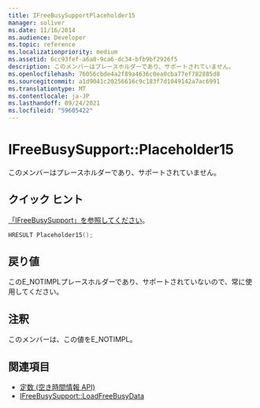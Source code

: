 ```yaml
---
title: IFreeBusySupportPlaceholder15
manager: soliver
ms.date: 11/16/2014
ms.audience: Developer
ms.topic: reference
ms.localizationpriority: medium
ms.assetid: 6cc93fef-a6a8-9ca6-dc34-bfb9bf2926f5
description: このメンバーはプレースホルダーであり、サポートされていません。
ms.openlocfilehash: 76056cbde4a2f89a4636c0ea0cba77ef782885d8
ms.sourcegitcommit: a1d9041c20256616c9c183f7d1049142a7ac6991
ms.translationtype: MT
ms.contentlocale: ja-JP
ms.lasthandoff: 09/24/2021
ms.locfileid: "59605422"
---
```

# <a name="ifreebusysupportplaceholder15"></a>IFreeBusySupport::Placeholder15

このメンバーはプレースホルダーであり、サポートされていません。
  
## <a name="quick-info"></a>クイック ヒント

[「IFreeBusySupport」を参照してください](ifreebusysupport.md)。
  
```cpp
HRESULT Placeholder15();
```

## <a name="return-values"></a>戻り値

このE_NOTIMPLプレースホルダーであり、サポートされていないので、常に使用してください。
  
## <a name="remarks"></a>注釈

このメンバーは、この値をE_NOTIMPL。
  
## <a name="see-also"></a>関連項目

- [定数 (空き時間情報 API)](constants-free-busy-api.md)
- [IFreeBusySupport::LoadFreeBusyData](ifreebusysupport-loadfreebusydata.md)

